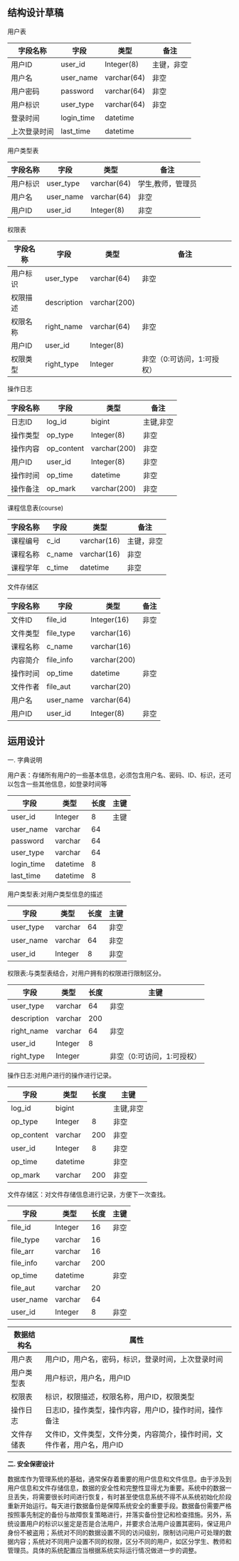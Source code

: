 结构设计草稿
---

用户表

| 字段名称     | 字段       | 类型        | 备注       |
| ------------ | ---------- | ----------- | ---------- |
| 用户ID       | user_id    | Integer(8)  | 主键，非空 |
| 用户名       | user_name  | varchar(64) | 非空       |
| 用户密码     | password   | varchar(64) | 非空       |
| 用户标识     | user_type  | varchar(64) | 非空       |
| 登录时间     | login_time | datetime    |            |
| 上次登录时间 | last_time  | datetime    |            |





用户类型表

| 字段名称 | 字段      | 类型        | 备注              |
| -------- | --------- | ----------- | ----------------- |
| 用户标识 | user_type | varchar(64) | 学生,教师，管理员 |
| 用户名   | user_name | varchar(64) | 非空              |
| 用户ID   | user_id   | Integer(8)  | 非空              |



权限表

| 字段名称 | 字段        | 类型         | 备注                       |
| -------- | ----------- | ------------ | -------------------------- |
| 用户标识 | user_type   | varchar(64)  | 非空                       |
| 权限描述 | description | varchar(200) |                            |
| 权限名称 | right_name  | varchar(64)  | 非空                       |
| 用户ID   | user_id     | Integer(8)   |                            |
| 权限类型 | right_type  | Integer      | 非空（0:可访问，1:可授权） |



操作日志

| 字段名称 | 字段       | 类型         | 备注      |
| -------- | ---------- | ------------ | --------- |
| 日志ID   | log_id     | bigint       | 主键,非空 |
| 操作类型 | op_type    | Integer(8)   | 非空      |
| 操作内容 | op_content | varchar(200) | 非空      |
| 用户ID   | user_id    | Integer(8)   | 非空      |
| 操作时间 | op_time    | datetime     | 非空      |
| 操作备注 | op_mark    | varchar(200) | 非空      |



课程信息表(course)

| 字段名称 | 字段      | 类型    | 备注 | 
| ------   | --------  | ------- | ---- |
| 课程编号 | c_id      | varchar(16) |主键，非空  |
| 课程名称 | c_name    | varchar(16) |非空  |
| 课程学年 | c_time    | datetime    |非空  |


文件存储区

| 字段名称 | 字段      | 类型         | 备注 |
| -------- | --------- | ------------ | ---- |
| 文件ID   | file_id   | Integer(16)  | 非空 |
| 文件类型 | file_type | varchar(16)  |      |
| 课程名称 | c_name    | varchar(16)  |      |
| 内容简介 | file_info | varchar(200) |      |
| 操作时间 | op_time   | datetime     | 非空 |
| 文件作者 | file_aut  | varchar(20)  |      |
| 用户名   | user_name | varchar(64)  |      |
| 用户ID   | user_id   | Integer(8)   | 非空 |







运用设计
---




一. 字典说明

用户表：存储所有用户的一些基本信息，必须包含用户名、密码、ID、标识，还可以包含一些其他信息，如登录时间等

| 字段       | 类型     | 长度 | 主键 |
| ---------- | -------- | ---- | ---- |
| user_id    | Integer  | 8    | 主键 |
| user_name  | varchar  | 64   |      |
| password   | varchar  | 64   |      |
| user_type  | varchar  | 64   |      |
| login_time | datetime | 8    |      |
| last_time  | datetime | 8    |      |


用户类型表:对用户类型信息的描述

| 字段      | 类型    | 长度 | 主键 |
| --------- | ------- | ---- | ---- |
| user_type | varchar | 64   | 非空 |
| user_name | varchar | 64   | 非空 |
| user_id   | Integer | 8    | 非空 |

权限表:与类型表结合，对用户拥有的权限进行限制区分。

| 字段        | 类型    | 长度 | 主键                       |
| ----------- | ------- | ---- | -------------------------- |
| user_type   | varchar | 64   | 非空                       |
| description | varchar | 200  |                            |
| right_name  | varchar | 64   | 非空                       |
| user_id     | Integer | 8    |                            |
| right_type  | Integer |      | 非空（0:可访问，1:可授权） |

操作日志:对用户进行的操作进行记录。

| 字段       | 类型     | 长度 | 主键      |
| ---------- | -------- | ---- | --------- |
| log_id     | bigint   |      | 主键,非空 |
| op_type    | Integer  | 8    | 非空      |
| op_content | varchar  | 200  | 非空      |
| user_id    | Integer  | 8    | 非空      |
| op_time    | datetime |      | 非空      |
| op_mark    | varchar  | 200  | 非空      |


文件存储区：对文件存储信息进行记录，方便下一次查找。

| 字段      | 类型     | 长度 | 主键 |
| --------- | -------- | ---- | ---- |
| file_id   | Integer  | 16   | 非空 |
| file_type | varchar  | 16   |      |
| file_arr  | varchar  | 16   |      |
| file_info | varchar  | 200  |      |
| op_time   | datetime |      | 非空 |
| file_aut  | varchar  | 20   |      |
| user_name | varchar  | 64   |      |
| user_id   | Integer  | 8    | 非空 |






| 数据结构名 | 属性                                                         |
| ---------- | ------------------------------------------------------------ |
| 用户表     | 用户ID，用户名，密码，标识，登录时间，上次登录时间           |
| 用户类型表 | 用户标识，用户名，用户ID                                     |
| 权限表     | 标识，权限描述，权限名称，用户ID，权限类型                   |
| 操作日志   | 日志ID，操作类型，操作内容，用户ID，操作时间，操作备注       |
| 文件存储表 | 文件ID，文件类型，文件分类，内容简介，操作时间，文件作者，用户名，用户ID |





**二. 安全保密设计**

  数据库作为管理系统的基础，通常保存着重要的用户信息和文件信息。由于涉及到用户信息和文件存储信息，数据的安全性和完整性显得尤为重要。系统中的数据一旦丢失，将需要很长时间进行恢复，有时甚至使信息系统不得不从系统初始化阶段重新开始运行。每天进行数据备份是保障系统安全的重要手段。数据备份需要严格按照事先制定的备份与故障恢复策略进行，并落实备份登记和检查措施。另外，系统设置用户的标识以鉴定是否是合法用户，并要求合法用户设置其密码，保证用户身份不被盗用；系统对不同的数据设置不同的访问级别，限制访问用户可处理的数据内容；系统对不同用户设置不同的权限，区分不同的用户，如区分学生、教师和管理员。具体的系统配置应当根据系统实际运行情况做进一步的调整。
  
